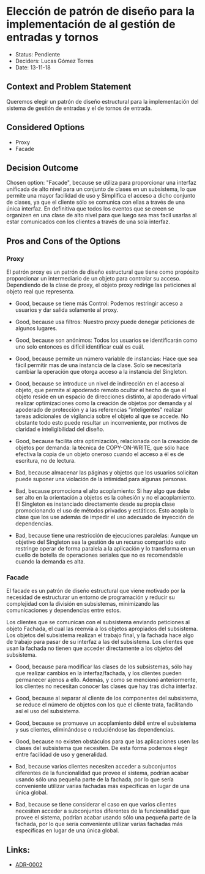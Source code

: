 # Elección de patrón de diseño para la implementación de al gestión de entradas y tornos

* Status: Pendiente 
* Deciders: Lucas Gómez Torres
* Date: 13-11-18 


## Context and Problem Statement

Queremos elegir un patrón de diseño estructural para la implementación del sistema de gestión de entradas y el de tornos de entrada.

## Considered Options

* Proxy
* Facade

## Decision Outcome

Chosen option: "Facade", because se utiliza para proporcionar una interfaz unificada de alto nivel para un conjunto de clases en un subsistema, lo que permite una mayor facilidad de uso y Simplifica el acceso a dicho conjunto de clases, ya que el cliente sólo se comunica con ellas a través de una única interfaz.
En definitiva que todos los eventos que se creen se organizen en una clase de alto nivel para que luego sea mas facil usarlas al estar comunicados con los clientes a través de una sola interfaz.

## Pros and Cons of the Options 


### Proxy

 El patrón proxy es un patrón de diseño estructural que tiene como propósito proporcionar un intermediario de un objeto para controlar su acceso.
Dependiendo de la clase de proxy, el objeto proxy redirige las peticiones al objeto real que representa.

* Good, because se tiene más Control: Podemos restringir acceso a usuarios y dar salida solamente al proxy.
* Good, because usa filtros: Nuestro proxy puede denegar peticiones de algunos lugares.
* Good, because son anónimos: Todos los usuarios se identificarán como uno solo entonces es difícil identificar cuál es cuál.
* Good, because permite un número variable de instancias: Hace que sea fácil permitir mas de una instancia de la clase. Solo se necesitaría cambiar la operación que otorga acceso a la instancia del Singleton.
* Good, because se introduce un nivel de indirección en el acceso al objeto, que permite al apoderado remoto ocultar el hecho de que el objeto reside en un espacio de direcciones distinto, al apoderado virtual realizar optimizaciones como la creación de objetos por demanda y al apoderado de protección y a las referencias “inteligentes” realizar tareas adicionales de vigilancia sobre el objeto al que se accede. No obstante todo esto puede resultar un inconveniente, por motivos de claridad e inteligibilidad del diseño.
* Good, because facilita otra optimización, relacionada con la creación de objetos por demanda: la técnica de COPY-ON-WRITE, que sólo hace efectiva la copia de un objeto oneroso cuando el acceso a él es de escritura, no de lectura.



* Bad, because almacenar las páginas y objetos que los usuarios solicitan puede suponer una violación de la intimidad para algunas personas.
* Bad, because promociona el alto acoplamiento: Si hay algo que debe ser alto en la orientación a objetos es la cohesión y no el acoplamiento. El Singleton es instanciado directamente desde su propia clase promocionando el uso de métodos privados y estáticos. Esto acopla la clase que los use además de impedir el uso adecuado de inyección de dependencias.
* Bad, because tiene una restricción de ejecuciones paralelas: Aunque un objetivo del Singleton sea la gestión de un recurso compartido esto restringe operar de forma paralela a la aplicación y lo transforma en un cuello de botella de operaciones seriales que no es recomendable cuando la demanda es alta.








### Facade

El  facade es un patrón de diseño estructural que viene  motivado por la necesidad de estructurar un entorno de programación y reducir su complejidad con la división en subsistemas, minimizando las comunicaciones y dependencias entre estos.

Los clientes que se comunican con el subsistema enviando peticiones al objeto Fachada, el cual las reenvía a los objetos apropiados del subsistema.
Los objetos del subsistema realizan el trabajo final, y la fachada hace algo de trabajo para pasar de su interfaz a las del subsistema.
Los clientes que usan la fachada no tienen que acceder directamente a los objetos del subsistema.


* Good, because para modificar las clases de los subsistemas, sólo hay que realizar cambios en la interfaz/fachada, y los clientes pueden permanecer ajenos a ello. Además, y como se mencionó anteriormente, los clientes no necesitan conocer las clases que hay tras dicha interfaz.
* Good, because al separar al cliente de los componentes del subsistema, se reduce el número de objetos con los que el cliente trata, facilitando así el uso del subsistema.
* Good, because se promueve un acoplamiento débil entre el subsistema y sus clientes, eliminándose o reduciéndose las dependencias.
* Good, because no existen obstáculos para que las aplicaciones usen las clases del subsistema que necesiten. De esta forma podemos elegir entre facilidad de uso y generalidad.

* Bad, because varios clientes necesiten acceder a subconjuntos diferentes de la funcionalidad que provee el sistema, podrían acabar usando sólo una pequeña parte de la fachada, por lo que sería conveniente utilizar varias fachadas más específicas en lugar de una única global.
* Bad, because se tiene considerar el caso en que varios clientes necesiten acceder a subconjuntos diferentes de la funcionalidad que provee el sistema, podrían acabar usando sólo una pequeña parte de la fachada, por lo que sería conveniente utilizar varias fachadas más específicas en lugar de una única global.




## Links:
* [ADR-0002](0002-Patron-Sistemas-Estadio.md)
